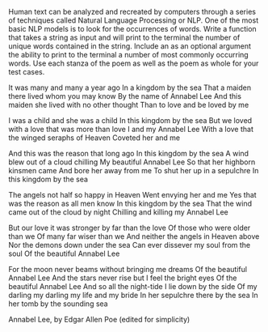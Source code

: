 Human text can be analyzed and recreated by computers through a series of techniques called Natural Language Processing
or NLP. One of the most basic NLP models is to look for the occurrences of words. Write a function that takes a string
as input and will print to the terminal the number of unique words contained in the string. Include an as an optional
argument the ability to print to the terminal a number of most commonly occurring words. Use each stanza of the poem as
well as the poem as whole for your test cases.

It was many and many a year ago
In a kingdom by the sea
That a maiden there lived whom you may know
By the name of Annabel Lee
And this maiden she lived with no other thought
Than to love and be loved by me

I was a child and she was a child
In this kingdom by the sea
But we loved with a love that was more than love
I and my Annabel Lee
With a love that the winged seraphs of Heaven
Coveted her and me

And this was the reason that long ago
In this kingdom by the sea
A wind blew out of a cloud chilling
My beautiful Annabel Lee
So that her highborn kinsmen came
And bore her away from me
To shut her up in a sepulchre
In this kingdom by the sea

The angels not half so happy in Heaven
Went envying her and me
Yes that was the reason as all men know
In this kingdom by the sea
That the wind came out of the cloud by night
Chilling and killing my Annabel Lee

But our love it was stronger by far than the love
Of those who were older than we
Of many far wiser than we
And neither the angels in Heaven above
Nor the demons down under the sea
Can ever dissever my soul from the soul
Of the beautiful Annabel Lee

For the moon never beams without bringing me dreams
Of the beautiful Annabel Lee
And the stars never rise but I feel the bright eyes
Of the beautiful Annabel Lee
And so all the night-tide I lie down by the side
Of my darling my darling my life and my bride
In her sepulchre there by the sea
In her tomb by the sounding sea

Annabel Lee, by Edgar Allen Poe (edited for simplicity)
